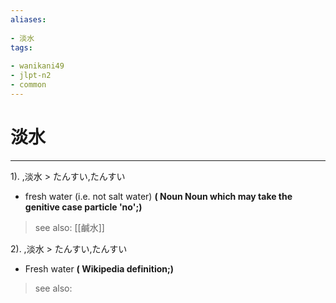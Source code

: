 ```yaml
---
aliases:
    
- 淡水
tags:
    
- wanikani49
- jlpt-n2
- common
---
```


# 淡水
---
1).
,淡水 > たんすい,たんすい

- fresh water (i.e. not salt water)
**( Noun Noun which may take the genitive case particle 'no';)**
> see also:  [[鹹水]]
            
2).
,淡水 > たんすい,たんすい

- Fresh water
**( Wikipedia definition;)**
> see also: 
            